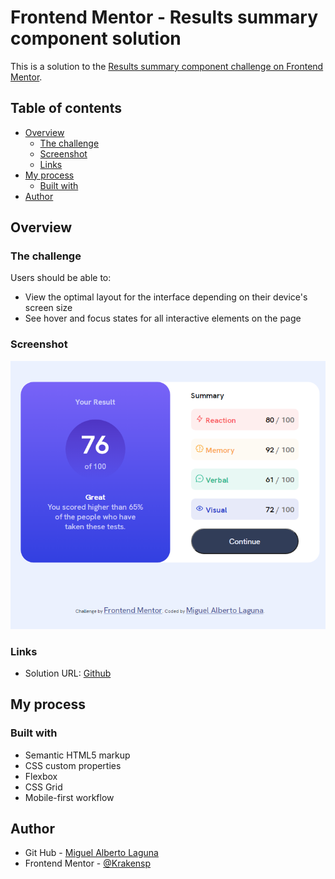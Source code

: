 # Frontend Mentor - Results summary component solution

This is a solution to the [Results summary component challenge on Frontend Mentor](https://www.frontendmentor.io/challenges/results-summary-component-CE_K6s0maV).

## Table of contents

- [Overview](#overview)
  - [The challenge](#the-challenge)
  - [Screenshot](#screenshot)
  - [Links](#links)
- [My process](#my-process)
  - [Built with](#built-with)
- [Author](#author)

## Overview

### The challenge

Users should be able to:

- View the optimal layout for the interface depending on their device's screen size
- See hover and focus states for all interactive elements on the page

### Screenshot

![](/design/deskop%20solution.png)

### Links

- Solution URL: [Github](https://github.com/Krakensp/Results-summary-component.git)

## My process

### Built with

- Semantic HTML5 markup
- CSS custom properties
- Flexbox
- CSS Grid
- Mobile-first workflow

## Author

- Git Hub - [Miguel Alberto Laguna](https://github.com/Krakensp)
- Frontend Mentor - [@Krakensp](https://www.frontendmentor.io/profile/Krakensp)
